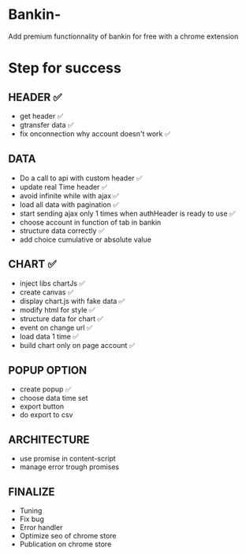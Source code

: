 # Bankin-
Add premium functionnality of bankin for free with a chrome extension 

# Step for success

## HEADER :white_check_mark:
- get header :white_check_mark:
- gtransfer data :white_check_mark:
- fix onconnection why account doesn't work :white_check_mark:

## DATA
- Do a call to api with custom header :white_check_mark:
- update real Time header :white_check_mark:
- avoid infinite while with ajax :white_check_mark:
- load all data with pagination :white_check_mark:
- start sending ajax only 1 times when authHeader is ready to use :white_check_mark:
- choose account in function of tab in bankin
- structure data correctly :white_check_mark:
- add choice cumulative or absolute value

## CHART :white_check_mark:
- inject libs chartJs :white_check_mark:
- create canvas :white_check_mark:
- display chart.js with fake data :white_check_mark:
- modify html for style :white_check_mark:
- structure data for chart :white_check_mark:
- event on change url :white_check_mark:
- load data 1 time :white_check_mark:
- build chart only on page account :white_check_mark:

## POPUP OPTION
- create popup :white_check_mark:
- choose data time set
- export button
- do export to csv

## ARCHITECTURE
- use promise in content-script
- manage error trough promises 

## FINALIZE
- Tuning
- Fix bug
- Error handler
- Optimize seo of chrome store
- Publication on chrome store

